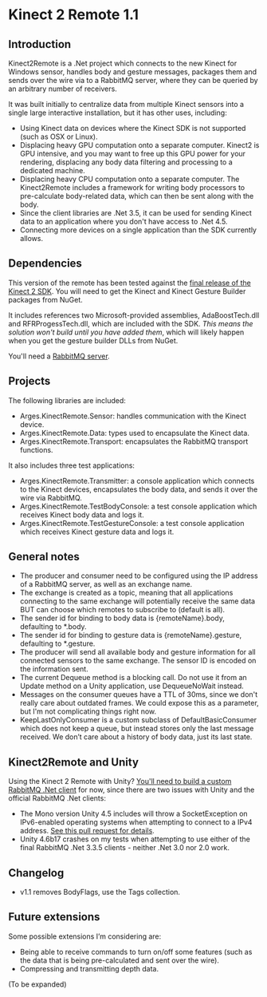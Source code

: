 # Kinect 2 Remote  1.1

## Introduction

Kinect2Remote is a .Net project which connects to the new Kinect for Windows sensor, handles body and gesture messages, packages them and sends over the wire via to a RabbitMQ server, where they can be queried by an arbitrary number of receivers.

It was built initially to centralize data from multiple Kinect sensors into a single large interactive installation, but it has other uses, including:

* Using Kinect data on devices where the Kinect SDK is not supported (such as OSX or Linux).
* Displacing heavy GPU computation onto a separate computer.  Kinect2 is GPU intensive, and you may want to free up this GPU power for your rendering, displacing any body data filtering and processing to a dedicated machine.
* Displacing heavy CPU computation onto a separate computer. The Kinect2Remote includes a framework for writing body processors to pre-calculate body-related data, which can then be sent along with the body.
* Since the client libraries are .Net 3.5, it can be used for sending Kinect data to an application where you don't have access to .Net 4.5.
* Connecting more devices on a single application than the SDK currently allows.

## Dependencies

This version of the remote has been tested against the [final release of the Kinect 2 SDK](http://go.microsoft.com/fwlink/?LinkId=403899).  You will need to get the Kinect and Kinect Gesture Builder packages from NuGet. 

It includes references two Microsoft-provided assemblies, AdaBoostTech.dll and RFRProgessTech.dll, which are included with the SDK. _This means the solution won't build until you have added them_, which will likely happen when you get the gesture builder DLLs from NuGet.

You'll need a [RabbitMQ server](http://rabbitmq.com).

## Projects 

The following libraries are included:

* Arges.KinectRemote.Sensor: handles communication with the Kinect device.
* Arges.KinectRemote.Data: types used to encapsulate the Kinect data.
* Arges.KinectRemote.Transport: encapsulates the RabbitMQ transport functions.

It also includes three test applications:

* Arges.KinectRemote.Transmitter: a console application which connects to the Kinect devices, encapsulates the body data, and sends it over the wire via RabbitMQ.
* Arges.KinectRemote.TestBodyConsole: a test console application which receives Kinect body data and logs it.
* Arges.KinectRemote.TestGestureConsole: a test console application which receives Kinect gesture data and logs it.


## General notes

* The producer and consumer need to be configured using the IP address of a RabbitMQ server, as well as an exchange name.
* The exchange is created as a topic, meaning that all applications connecting to the same exchange will potentially receive the same data BUT can choose which remotes to subscribe to (default is all).
* The sender id for binding to body data is {remoteName}.body, defaulting to *.body.
* The sender id for binding to gesture data is {remoteName}.gesture, defaulting to *.gesture.
* The producer will send all available body and gesture information for all connected sensors to the same exchange. The sensor ID is encoded on the information sent.
* The current Dequeue method is a blocking call.  Do not use it from an Update method on a Unity application, use DequeueNoWait instead.
* Messages on the consumer queues have a TTL of 30ms, since we don't really care about outdated frames. We could expose this as a parameter, but I'm not complicating things right now.
* KeepLastOnlyConsumer is a custom subclass of DefaultBasicConsumer which does not keep a queue, but instead stores only the last message received.  We don’t care about a history of body data, just its last state.


## Kinect2Remote and Unity

Using the Kinect 2 Remote with Unity?  [You'll need to build a custom RabbitMQ .Net client](https://github.com/ricardojmendez/rabbitmq-dotnet-client) for now, since there are two issues with Unity and the official RabbitMQ .Net clients:

* The Mono version Unity 4.5 includes will throw a SocketException on IPv6-enabled operating systems when attempting to connect to a IPv4 address.  [See this pull request for details](https://github.com/rabbitmq/rabbitmq-dotnet-client/pull/24).
* Unity 4.6b17 crashes on my tests when attempting to use either of the final RabbitMQ .Net 3.3.5 clients - neither .Net 3.0 nor 2.0 work.

## Changelog

* v1.1 removes BodyFlags, use the Tags collection.


## Future extensions

Some possible extensions I’m considering are:

* Being able to receive commands to turn on/off some features (such as the data that is being pre-calculated and sent over the wire).
* Compressing and transmitting depth data.

(To be expanded)